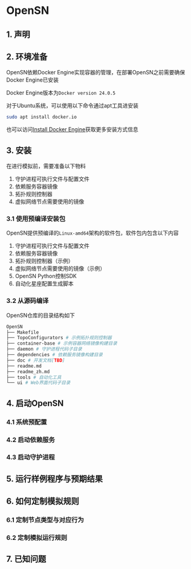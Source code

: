 # OpenSN

## 1. 声明

## 2. 环境准备

OpenSN依赖Docker Engine实现容器的管理，在部署OpenSN之前需要确保Docker Engine已安装

Docker Engine版本为`Docker version 24.0.5`

对于Ubuntu系统，可以使用以下命令通过apt工具进安装
```bash
sudo apt install docker.io
```
也可以访问[Install Docker Engine](https://docs.docker.com/engine/install/)获取更多安装方式信息

## 3. 安装

在进行模拟前，需要准备以下物料

1. 守护进程可执行文件与配置文件
2. 依赖服务容器镜像
3. 拓扑规则控制器
4. 虚拟网络节点需要使用的镜像

### 3.1 使用预编译安装包

OpenSN提供预编译的`Linux-amd64`架构的软件包，软件包内包含以下内容

1. 守护进程可执行文件与配置文件
2. 依赖服务容器镜像
3. 拓扑规则控制器（示例）
4. 虚拟网络节点需要使用的镜像（示例）
5. OpenSN Python控制SDK
6. 自动化星座配置生成脚本

### 3.2 从源码编译

OpenSN仓库的目录结构如下
```bash
OpenSN
├── Makefile
├── TopoConfigurators # 示例拓扑规则控制器
├── container-base # 示例容器网络镜像构建目录
├── daemon # 守护进程代码子目录
├── dependencies # 依赖服务镜像构建目录
├── doc # 开发文档[TBD]
├── readme.md
├── readme_zh.md
├── tools # 自动化工具
└── ui # Web界面代码子目录
```

## 4. 启动OpenSN

### 4.1 系统预配置

### 4.2 启动依赖服务

### 4.3 启动守护进程

## 5. 运行样例程序与预期结果

## 6. 如何定制模拟规则

### 6.1 定制节点类型与对应行为

### 6.2 定制模拟运行规则

## 7. 已知问题
